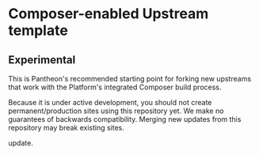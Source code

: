 # Composer-enabled Upstream template
## Experimental

This is Pantheon's recommended starting point for forking new upstreams that work with the Platform's integrated
Composer build process.

Because it is under active development, you should not create permanent/production sites using this repository
yet. We make no guarantees of backwards compatibility. Merging new updates from this repository may break existing
sites.

update.
